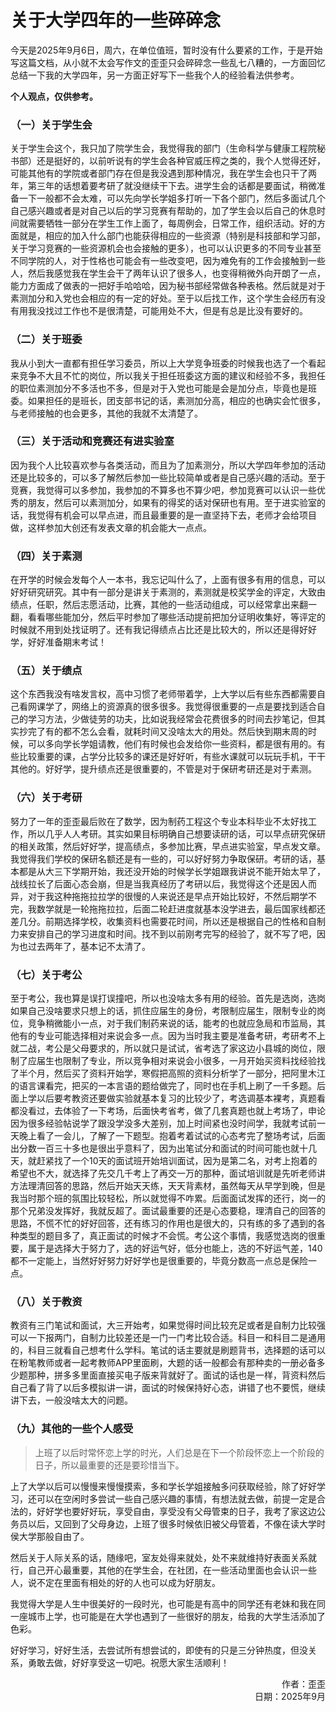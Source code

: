 # 关于大学四年的一些碎碎念

今天是2025年9月6日，周六，在单位值班，暂时没有什么要紧的工作，于是开始写这篇文档，从小就不太会写作文的歪歪只会碎碎念一些乱七八糟的，一方面回忆总结一下我的大学四年，另一方面正好写下一些我个人的经验看法供参考。

**个人观点，仅供参考。** 

### （一）关于学生会
关于学生会这个，我只加了院学生会，我觉得我的部门（生命科学与健康工程院秘书部）还是挺好的，以前听说有的学生会各种官威压榨之类的，我个人觉得还好，可能其他有的学院或者部门存在但是我没遇到那种情况，我在学生会也只干了两年，第三年的话想着要考研了就没继续干下去。进学生会的话都是要面试，稍微准备一下一般都不会太难，可以先向学长学姐多打听一下各个部门，然后多面试几个自己感兴趣或者是对自己以后的学习竞赛有帮助的，加了学生会以后自己的休息时间就需要牺牲一部分在学生工作上面了，每周例会，日常工作，组织活动。好的方面就是，相应的加入什么部门也能获得相应的一些资源（特别是科技部和学习部，关于学习竞赛的一些资源机会也会接触的更多），也可以认识更多的不同专业甚至不同学院的人，对于性格也可能会有一些改变吧，因为难免有的工作会接触到一些人，然后我感觉我在学生会干了两年认识了很多人，也变得稍微外向开朗了一点，能力方面成了做表的一把好手哈哈哈，因为秘书部经常做各种表格。然后就是对于素测加分和入党也会相应的有一定的好处。至于以后找工作，这个学生会经历有没有用我没找过工作也不是很清楚，可能用处不大，但是有总是比没有要好的。
### （二）关于班委
我从小到大一直都有担任学习委员，所以上大学竞争班委的时候我也选了一个看起来竞争不大且不忙的岗位，所以我关于担任班委这方面的建议和经验不多，我担任的职位素测加分不多活也不多，但是对于入党也可能是会是加分点，毕竟也是班委。如果担任的是班长，团支部书记的话，素测加分高，相应的也确实会忙很多，与老师接触的也会更多，其他的我就不太清楚了。
### （三）关于活动和竞赛还有进实验室
因为我个人比较喜欢参与各类活动，而且为了加素测分，所以大学四年参加的活动还是比较多的，可以多了解然后参加一些比较简单或者是自己感兴趣的活动。至于竞赛，我觉得可以多参加，我参加的不算多也不算少吧，参加竞赛可以认识一些优秀的朋友，然后可以素测加分，如果有的得奖的话对保研也有用。至于进实验室的话，我觉得有机会可以早点进，而且最重要的是一直坚持下去，老师才会给项目做，这样参加大创还有发表文章的机会能大一点点。
### （四）关于素测
在开学的时候会发每个人一本书，我忘记叫什么了，上面有很多有用的信息，可以好好研究研究。其中有一部分是讲关于素测的，素测就是校奖学金的评定，大致由绩点，任职，然后志愿活动，比赛，其他的一些活动组成，可以经常拿出来翻一翻，看看哪些能加分，然后平时参加了哪些活动提前把加分证明收集好，等评定的时候就不用到处找证明了。还有我记得绩点占比还是比较大的，所以还是得好好学，好好准备期末考试！
### （五）关于绩点
这个东西我没有啥发言权，高中习惯了老师带着学，上大学以后有些东西都需要自己看网课学了，网络上的资源真的很多很多。我觉得很重要的一点是要找到适合自己的学习方法，少做徒劳的功夫，比如说我经常会花费很多的时间去抄笔记，但其实抄完了有的都不怎么会看，就耗时间又没啥太大的用处。然后快到期末周的时候，可以多向学长学姐请教，他们有时候也会发给你一些资料，都是很有用的。有些比较重要的课，占学分比较多的课还是好好听，有些水课就可以玩玩手机，干干其他的。好好学，提升绩点还是很重要的，不管是对于保研考研还是对于素测。
### （六）关于考研
努力了一年的歪歪最后败在了数学，因为制药工程这个专业本科毕业不太好找工作，所以几乎人人考研。其实如果目标明确自己想要读研的话，可以早点研究保研的相关政策，然后好好学，提高绩点，多参加比赛，早点进实验室，早点发文章。我觉得我们学校的保研名额还是有一些的，可以好好努力争取保研。考研的话，基本都是从大三下学期开始，我还没开始的时候学长学姐跟我讲说不能开始太早了，战线拉长了后面心态会崩，但是当我真经历了考研以后，我觉得这个还是因人而异，对于我这种拖拖拉拉学的很慢的人来说还是早点开始比较好，不然后期学不完，我数学就是一轮拖拖拉拉，后面二轮赶进度就基本没学进去，最后国家线都还差几分。前期选择学校，收集资料也需要花时间，所以还是根据自己的性格和自制力来安排自己的学习进度和时间。找不到以前刚考完写的经验了，就不写了吧，因为也过去两年了，基本记不太清了。
### （七）关于考公
至于考公，我也算是误打误撞吧，所以也没啥太多有用的经验。首先是选岗，选岗如果自己没啥要求只想上的话，抓住应届生的身份，考限制应届生，限制专业的岗位，竞争稍微能小一点，对于我们制药来说的话，能考的也就应急局和市监局，其他有的专业可能选择相对来说会多一点。因为当时我主要是准备考研，考研考不上就二战，考公是父母要求的，所以就只是试试，省考选了家这边小县城的岗位，限制了应届生也限制了专业，所以竞争相对来说会小很多，一月开始买资料找经验找了半个月，然后买了资料开始学，寒假把高照的资料分析学了一部分，把阿里木江的语言课看完，把买的一本言语的题给做完了，同时也在手机上刷了一千多题。后面上学以后要考教资还要做实验就基本复习的比较少了，考选调基本裸考，真题看都没看过，去体验了一下考场，后面快考省考，做了几套真题也就上考场了，申论因为很多经验帖说学了跟没学没多大差别，加上时间紧也没时间学，我就考试前一天晚上看了一会儿，了解了一下题型。抱着考着试试的心态考完了整场考试，后面出分数一百三十多也是很出乎意料了，因为出笔试分和面试的时间可能也就十几天，就赶紧找了一个10天的面试班开始培训面试，因为是第二名，对考上抱着的希望也不大，就选择了先交几千考上了再交一万的那种，面试培训就是先听老师讲方法理清回答的思路，然后开始天天练，天天背素材，虽然每天从早学到晚，但是我当时那个班的氛围比较轻松，所以就觉得不咋累。后面面试发挥的还行，岗一的那个兄弟没发挥好，我就反超了。面试最重要的还是心态要稳，理清自己的回答的思路，不慌不忙的好好回答，还有练习的作用也是很大的，只有练的多了遇到的各种类型的题目多了，真正面试的时候才不会慌。考公这个事情，我感觉选岗的很重要，属于是选择大于努力了，选的好运气好，低分也能上，选的不好运气差，140都不一定能上，当然好好努力好好学也是很重要的，毕竟分数高一点总是保险一点。
### （八）关于教资
教资有三门笔试和面试，大三开始考，如果觉得时间比较充足或者是自制力比较强可以一下报两门，自制力比较差还是一门一门考比较合适。科目一和科目二是通用的，科目三就看自己想考什么学科。笔试的话主要就是刷题背书，选择题的话可以在粉笔教师或者一起考教师APP里面刷，大题的话一般都会有那种卖的一册必备多少题那种，拼多多里面直接买电子版来背就好了。面试的话也是一样，背资料然后自己看了背了以后多模拟讲一讲，面试的时候保持好心态，讲错了也不要慌，继续讲下去，一般没啥太大的问题。
### （九）其他的一些个人感受
>上班了以后时常怀恋上学的时光，人们总是在下一个阶段怀恋上一个阶段的日子，所以最重要的还是要珍惜当下。
  
上了大学以后可以慢慢来慢慢摸索，多和学长学姐接触多问获取经验，除了好好学习，还可以在空闲时多尝试一些自己感兴趣的事情，有想法就去做，前提一定是合法的，好好学也要好好玩，享受自由，享受没有父母管束的日子，我考了家这边公务员以后，又回到了父母身边，上班了很多时候依旧被父母管着，不像在读大学时侯大学那般自由了。


然后关于人际关系的话，随缘吧，室友处得来就处，处不来就维持好表面关系就行，自己开心最重要，其他的在学生会，在社团，在一些活动里面也会认识一些人，说不定在里面有相处的好的人也可以成为好朋友。

我觉得大学是人生中很美好的一段时光，也可能是有高中的同学还有老妹和我在同一座城市上学，也可能是在大学也遇到了一些很好的朋友，给我的大学生活添加了色彩。

好好学习，好好生活，去尝试所有想尝试的，即使有的只是三分钟热度，但没关系，勇敢去做，好好享受这一切吧。祝愿大家生活顺利！


<div style="text-align:right">作者：歪歪</div>
<div style="text-align:right">日期：2025年9月</div>